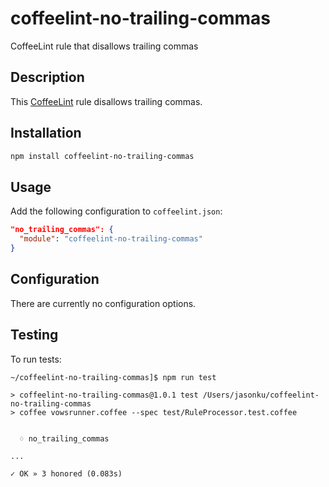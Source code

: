 # coffeelint-no-trailing-commas

CoffeeLint rule that disallows trailing commas

## Description

This [CoffeeLint](http://www.coffeelint.org/) rule disallows trailing commas.

## Installation

```sh
npm install coffeelint-no-trailing-commas
```

## Usage

Add the following configuration to `coffeelint.json`:

```json
"no_trailing_commas": {
  "module": "coffeelint-no-trailing-commas"
}
```

## Configuration

There are currently no configuration options.

## Testing

To run tests:

```
~/coffeelint-no-trailing-commas]$ npm run test

> coffeelint-no-trailing-commas@1.0.1 test /Users/jasonku/coffeelint-no-trailing-commas
> coffee vowsrunner.coffee --spec test/RuleProcessor.test.coffee


  ♢ no_trailing_commas

...

✓ OK » 3 honored (0.083s)
```